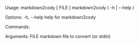 Usage:
    markdown2cody [ FILE ]
    markdown2cody ( -h | --help )

Options:
    -h, --help              help for markdown2cody

Commands:

Arguments:
    FILE                    markdown file to convert (or stdin)

